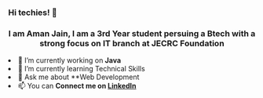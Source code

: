 ### Hi techies! 👋

<h3 align="center">I am Aman Jain, I am a 3rd Year student persuing a Btech with a strong focus on IT branch at JECRC Foundation</h3

- 🔭 I’m currently working on **Java**
- 🌱 I’m currently learning Technical Skills
- 💬 Ask me about **Web Development
- 📫 You can **Connect me on [LinkedIn](http://www.linkedin.com/in/aman-jain-btech-it24)**



